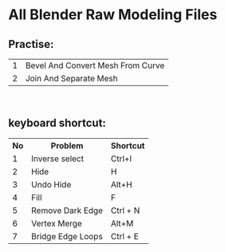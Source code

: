 # All Blender Raw Modeling Files

<h2>Practise:</h2>
<table>
	<tr>
		<td> 1 </td>
		<td> Bevel And Convert Mesh From Curve </td>
	</tr>
	<tr>
		<td> 2 </td>
		<td>Join And Separate Mesh</td>
	</tr>
</table>


<br> 
<h2>keyboard shortcut:</h2>
<table>
  <tr>
	  <th> No </th>
	  <th> Problem </th>
	  <th> Shortcut </th>
  </tr>

  <tr>
  	<td> 1 </td>
  	<td> Inverse select </td>
  	<td> Ctrl+I </td>
  </tr>

  <tr>
  	<td> 2 </td>
  	<td> Hide </td>
  	<td> H </td>
  </tr>

  <tr>
  	<td> 3 </td>
  	<td> Undo Hide </td>
  	<td> Alt+H </td>
  </tr>

  <tr>
  	<td> 4 </td>
  	<td> Fill </td>
  	<td> F </td>
  </tr>

  <tr>
  	<td> 5 </td>
  	<td> Remove Dark Edge </td>
  	<td> Ctrl + N </td>
  </tr>
  
 <tr>
  	<td> 6 </td>
  	<td> Vertex Merge </td>
  	<td> Alt+M </td>
  </tr>
  
   <tr>
  	<td> 7 </td>
  	<td> Bridge Edge Loops</td>
  	<td> Ctrl + E </td>
  </tr>

</table>
